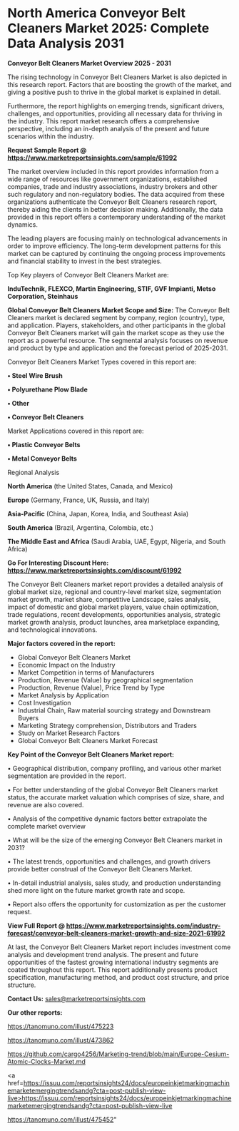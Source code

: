 # North America Conveyor Belt Cleaners Market 2025: Complete Data Analysis 2031

<Strong> Conveyor Belt Cleaners Market Overview 2025 - 2031</strong>

The rising technology in Conveyor Belt Cleaners Market is also depicted in this research report. Factors that are boosting the growth of the market, and giving a positive push to thrive in the global market is explained in detail.

Furthermore, the report highlights on emerging trends, significant drivers, challenges, and opportunities, providing all necessary data for thriving in the industry. This report market research offers a comprehensive perspective, including an in-depth analysis of the present and future scenarios within the industry.

<strong>Request Sample Report @ <a href=https://www.marketreportsinsights.com/sample/61992>https://www.marketreportsinsights.com/sample/61992</a></strong>

The market overview included in this report provides information from a wide range of resources like government organizations, established companies, trade and industry associations, industry brokers and other such regulatory and non-regulatory bodies. The data acquired from these organizations authenticate the Conveyor Belt Cleaners research report, thereby aiding the clients in better decision making. Additionally, the data provided in this report offers a contemporary understanding of the market dynamics.

The leading players are focusing mainly on technological advancements in order to improve efficiency. The long-term development patterns for this market can be captured by continuing the ongoing process improvements and financial stability to invest in the best strategies.

Top Key players of Conveyor Belt Cleaners Market are:

<strong>InduTechnik, FLEXCO, Martin Engineering, STIF, GVF Impianti, Metso Corporation, Steinhaus</strong>

<strong><b>Global Conveyor Belt Cleaners Market Scope and Size:</b></strong>
The Conveyor Belt Cleaners market is declared segment by company, region (country), type, and application. Players, stakeholders, and other participants in the global Conveyor Belt Cleaners market will gain the market scope as they use the report as a powerful resource. The segmental analysis focuses on revenue and product by type and application and the forecast period of 2025-2031.

Conveyor Belt Cleaners Market Types covered in this report are:

<strong>• Steel Wire Brush

• Polyurethane Plow Blade

• Other

• Conveyor Belt Cleaners</strong>

Market Applications covered in this report are:

<strong>• Plastic Conveyor Belts

• Metal Conveyor Belts</strong> 

Regional Analysis

<strong>North America</strong> (the United States, Canada, and Mexico)

<strong>Europe</strong> (Germany, France, UK, Russia, and Italy)

<strong>Asia-Pacific</strong> (China, Japan, Korea, India, and Southeast Asia)

<strong>South America</strong> (Brazil, Argentina, Colombia, etc.)

<strong>The Middle East and Africa</strong> (Saudi Arabia, UAE, Egypt, Nigeria, and South Africa)

<strong>Go For Interesting Discount Here: <a href=https://www.marketreportsinsights.com/discount/61992>https://www.marketreportsinsights.com/discount/61992</a></strong>

The Conveyor Belt Cleaners market report provides a detailed analysis of global market size, regional and country-level market size, segmentation market growth, market share, competitive Landscape, sales analysis, impact of domestic and global market players, value chain optimization, trade regulations, recent developments, opportunities analysis, strategic market growth analysis, product launches, area marketplace expanding, and technological innovations.

<strong><b>Major factors covered in the report:</b></strong>
<ul>
  <li>Global Conveyor Belt Cleaners Market </li>
  <li>Economic Impact on the Industry</li>
  <li>Market Competition in terms of Manufacturers</li>
  <li>Production, Revenue (Value) by geographical segmentation</li>
  <li>Production, Revenue (Value), Price Trend by Type</li>
  <li>Market Analysis by Application</li>
  <li>Cost Investigation</li>
  <li>Industrial Chain, Raw material sourcing strategy and Downstream Buyers</li>
  <li>Marketing Strategy comprehension, Distributors and Traders</li>
  <li>Study on Market Research Factors</li>
  <li>Global Conveyor Belt Cleaners Market Forecast</li>
</ul>

<strong><b>Key Point of the Conveyor Belt Cleaners Market report:</b></strong>

• Geographical distribution, company profiling, and various other market segmentation are provided in the report.

• For better understanding of the global Conveyor Belt Cleaners market status, the accurate market valuation which comprises of size, share, and revenue are also covered.

• Analysis of the competitive dynamic factors better extrapolate the complete market overview

• What will be the size of the emerging Conveyor Belt Cleaners market in 2031?

• The latest trends, opportunities and challenges, and growth drivers provide better construal of the Conveyor Belt Cleaners Market.

• In-detail industrial analysis, sales study, and production understanding shed more light on the future market growth rate and scope.

• Report also offers the opportunity for customization as per the customer request.

<strong><b>View Full Report @ <a href=https://www.marketreportsinsights.com/industry-forecast/conveyor-belt-cleaners-market-growth-and-size-2021-61992>https://www.marketreportsinsights.com/industry-forecast/conveyor-belt-cleaners-market-growth-and-size-2021-61992</a></b></strong>


At last, the Conveyor Belt Cleaners Market report includes investment come analysis and development trend analysis. The present and future opportunities of the fastest growing international industry segments are coated throughout this report. This report additionally presents product specification, manufacturing method, and product cost structure, and price structure.

<strong>Contact Us:</strong>
sales@marketreportsinsights.com

<strong>Our other reports:</strong>

<a href=https://tanomuno.com/illust/475223>https://tanomuno.com/illust/475223</a>

<a href=https://tanomuno.com/illust/473862>https://tanomuno.com/illust/473862</a>

<a href=https://github.com/cargo4256/Marketing-trend/blob/main/Europe-Cesium-Atomic-Clocks-Market.md>https://github.com/cargo4256/Marketing-trend/blob/main/Europe-Cesium-Atomic-Clocks-Market.md</a>

<a href=https://issuu.com/reportsinsights24/docs/europeinkjetmarkingmachinemarketemergingtrendsandg?cta=post-publish-view-live>https://issuu.com/reportsinsights24/docs/europeinkjetmarkingmachinemarketemergingtrendsandg?cta=post-publish-view-live</a>

<a href=https://tanomuno.com/illust/475452>https://tanomuno.com/illust/475452</a>"
